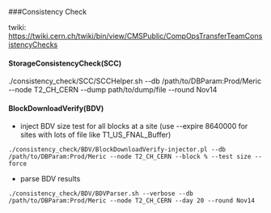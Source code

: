###Consistency Check

twiki: https://twiki.cern.ch/twiki/bin/view/CMSPublic/CompOpsTransferTeamConsistencyChecks

#### StorageConsistencyCheck(SCC)

./consistency_check/SCC/SCCHelper.sh --db /path/to/DBParam:Prod/Meric --node T2_CH_CERN --dump path/to/dump/file --round Nov14

#### BlockDownloadVerify(BDV)

* inject BDV size test for all blocks at a site
(use --expire 8640000 for sites with lots of file like T1_US_FNAL_Buffer)
```
./consistency_check/BDV/BlockDownloadVerify-injector.pl --db /path/to/DBParam:Prod/Meric --node T2_CH_CERN --block % --test size --force 
```

* parse BDV results
```
./consistency_check/BDV/BDVParser.sh --verbose --db /path/to/DBParam:Prod/Meric --node T2_CH_CERN --day 20 --round Nov14
```
